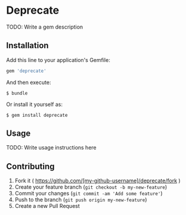# Deprecate

TODO: Write a gem description

## Installation

Add this line to your application's Gemfile:

```ruby
gem 'deprecate'
```

And then execute:

    $ bundle

Or install it yourself as:

    $ gem install deprecate

## Usage

TODO: Write usage instructions here

## Contributing

1. Fork it ( https://github.com/[my-github-username]/deprecate/fork )
2. Create your feature branch (`git checkout -b my-new-feature`)
3. Commit your changes (`git commit -am 'Add some feature'`)
4. Push to the branch (`git push origin my-new-feature`)
5. Create a new Pull Request
